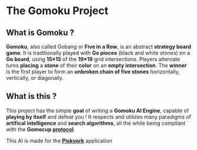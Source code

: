 # The Gomoku Project
## What is Gomoku ?

**Gomoku**, also called Gobang or **Five in a Row**, is an abstract **strategy board game**.
It is traditionally played with **Go pieces** (black and white stones) on a **Go board**, using **15×15** of the **19×19** grid intersections.
Players alternate turns **placing** a **stone** of their **color** on an **empty intersection**. The **winner** is the first player to form an **unbroken chain of five stones** horizontally, vertically, or diagonally.

## What is this ?

This project has the simple **goal** of writing a **Gomoku AI Engine**, capable of **playing by itself** and defeat you ! It respects and utilizes many paradigms of **artifical intelligence** and **search algorithms**, all the while being compliant with the **Gomocup [protocol](http://petr.lastovicka.sweb.cz/protocl2en.htm)**.


This AI is made for the **[Piskvork](https://gomocup.org/download/)** application
